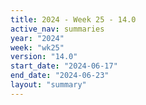 ```yaml
---
title: 2024 - Week 25 - 14.0
active_nav: summaries
year: "2024"
week: "wk25"
version: "14.0"
start_date: "2024-06-17"
end_date: "2024-06-23"
layout: "summary"
---
```

